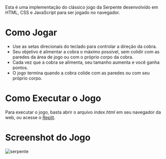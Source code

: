 Esta é uma implementação do clássico jogo da Serpente desenvolvido em HTML, CSS e JavaScript para ser jogado no navegador.

# Como Jogar 
* Use as setas direcionais do teclado para controlar a direção da cobra.
* Seu objetivo é alimentar a cobra o máximo possível, sem colidir com as paredes da área de jogo ou com o próprio corpo da cobra.
* Cada vez que a cobra se alimenta, seu tamanho aumenta e você ganha pontos.
* O jogo termina quando a cobra colide com as paredes ou com seu próprio corpo.

# Como Executar o Jogo
Para executar o jogo, basta abrir o arquivo *index.html* em seu navegador da web, ou acesse o [Replit](https://replit.com/@humbertofarrapo/JogoSerpente#index.html).

# Screenshot do Jogo
![serpente](https://github.com/humbertofarrapo/serpente/assets/105745727/a6c7bcb6-29fd-4ea8-950c-b012f12b577d)
